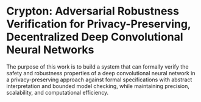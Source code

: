 # Crypton: Adversarial Robustness Verification for Privacy-Preserving, Decentralized Deep Convolutional Neural Networks 
The purpose of this work is to build a system that can formally verify the safety and robustness properties of a deep convolutional neural network in a privacy-preserving approach against formal specifications with abstract interpretation and bounded model checking, while maintaining precision, scalability, and computational efficiency.
